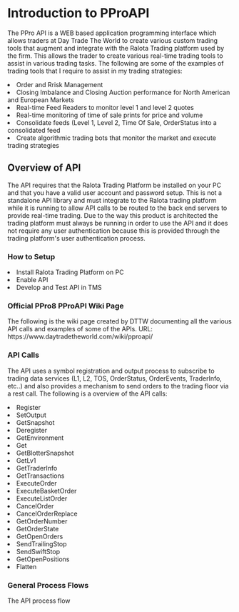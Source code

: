 <H1>Introduction to PProAPI</H1>
<p>The PPro API is a WEB based application programming interface which allows traders at Day Trade The World to create various custom trading tools that augment and integrate with the Ralota Trading platform used by the firm. This allows the trader to create various real-time trading tools to assist in various trading tasks. The following are some of the examples of trading tools that I require to assist in my trading strategies: 
<li>Order and Rrisk Management</li>
<li>Closing Imbalance and Closing Auction performance for North American and European Markets</li>
<li>Real-time Feed Readers to monitor level 1 and level 2 quotes</li>
<li>Real-time monitoring of time of sale prints for price and volume</li>
<li>Consolidate feeds (Level 1, Level 2, Time Of Sale, OrderStatus into a consolidated feed</li>
<li>Create algorithmic trading bots that monitor the market and execute trading strategies</li>
</p>
<H2>Overview of API</H2>
<p>The API requires that the Ralota Trading Platform be installed on your PC and that you have a valid user account and password setup. This is not a standalone API library and must integrate to the Ralota trading platform while it is running to allow API calls to be routed to the back end servers to provide real-time trading. Due to the way this product is architected the trading platform must always be running in order to use the API and it does not require any user authentication because this is provided through the trading platform's user authentication process.</p>
<H3>How to Setup</H3>
<li>Install Ralota Trading Platform on PC</li>
<li>Enable API</li>
<li>Develop and Test API in TMS</li>
<H3>Official PPro8 PProAPI Wiki  Page</H3>
<p>The following is the wiki page created by DTTW documenting all the various API calls and examples of some of the APIs. URL: https://www.daytradetheworld.com/wiki/pproapi/
</p>
<H3>API Calls</H3>
<p>The API uses a symbol registration and output process to subscribe to trading data services (L1, L2, TOS, OrderStatus, OrderEvents, TraderInfo, etc..) and also provides a mechanism to send orders to the trading floor via a rest call. The following is a overview of the API calls:
<li>Register</li>
<li>SetOutput</li>
<li>GetSnapshot</li>
<li>Deregister</li>
<li>GetEnvironment</li>
<li>Get</li>
<li>GetBlotterSnapshot</li>
<li>GetLv1</li>
<li>GetTraderInfo</li>
<li>GetTransactions</li>
<li>ExecuteOrder</li>
<li>ExecuteBasketOrder</li>
<li>ExecuteListOrder</li>
<li>CancelOrder</li>
<li>CancelOrderReplace</li>
<li>GetOrderNumber</li>
<li>GetOrderState</li>
<li>GetOpenOrders</li>
<li>SendTrailingStop</li>
<li>SendSwiftStop</li>
<li>GetOpenPositions</li>
<li>Flatten</li>
</p>
<H3>General Process Flows</H3>
<p>The API process flow </p>

